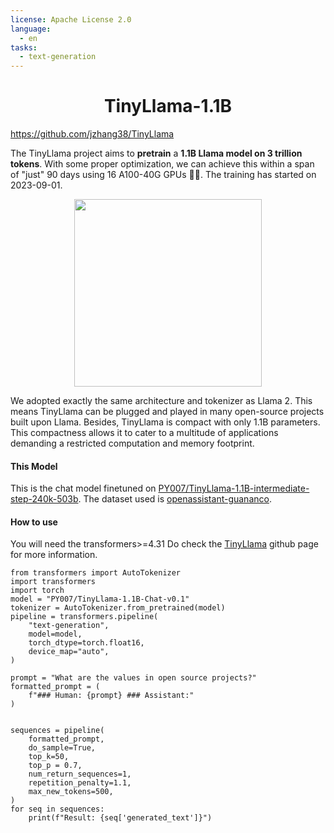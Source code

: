 ```yaml
---
license: Apache License 2.0
language:
  - en
tasks:
  - text-generation
---
```


<!-- markdownlint-disable first-line-h1 -->
<!-- markdownlint-disable html -->

<div align="center">

# TinyLlama-1.1B
</div>

https://github.com/jzhang38/TinyLlama

The TinyLlama project aims to **pretrain** a **1.1B Llama model on 3 trillion tokens**. With some proper optimization, we can achieve this within a span of "just" 90 days using 16 A100-40G GPUs 🚀🚀. The training has started on 2023-09-01. 

<div align="center">
  <img src="./TinyLlama_logo.png" width="300"/>
</div>

We adopted exactly the same architecture and tokenizer as Llama 2. This means TinyLlama can be plugged and played in many open-source projects built upon Llama. Besides, TinyLlama is compact with only 1.1B parameters. This compactness allows it to cater to a multitude of applications demanding a restricted computation and memory footprint.

#### This Model
This is the chat model finetuned on [PY007/TinyLlama-1.1B-intermediate-step-240k-503b](https://huggingface.co/PY007/TinyLlama-1.1B-intermediate-step-240k-503b). The dataset used is [openassistant-guananco](https://huggingface.co/datasets/timdettmers/openassistant-guanaco).

#### How to use
You will need the transformers>=4.31
Do check the [TinyLlama](https://github.com/jzhang38/TinyLlama) github page for more information.
```
from transformers import AutoTokenizer
import transformers 
import torch
model = "PY007/TinyLlama-1.1B-Chat-v0.1"
tokenizer = AutoTokenizer.from_pretrained(model)
pipeline = transformers.pipeline(
    "text-generation",
    model=model,
    torch_dtype=torch.float16,
    device_map="auto",
)

prompt = "What are the values in open source projects?"
formatted_prompt = (
    f"### Human: {prompt} ### Assistant:"
)


sequences = pipeline(
    formatted_prompt,
    do_sample=True,
    top_k=50,
    top_p = 0.7,
    num_return_sequences=1,
    repetition_penalty=1.1,
    max_new_tokens=500,
)
for seq in sequences:
    print(f"Result: {seq['generated_text']}")
```